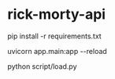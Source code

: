 # rick-morty-api

pip install -r requirements.txt

uvicorn app.main:app --reload

python script/load.py